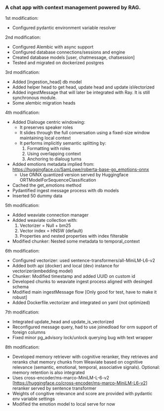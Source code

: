 ### A chat app with context management powered by RAG.

1st modification:
- Configured pydantic environment variable resolver

2nd modification:
- Configured Alembic with async support
- Configured database connections/sessions and engine
- Created database models [user, chatmessage, chatsession]
- Tested and migrated on dockerized postgres

3rd modification:
- Added [ingestion_head] db model
- Added helper head to get head, update head and update isVectorized
- Added ingestMessage that will later be integrated with Ray. It is still synchronous module.
- Some alembic migration heads

4th modification:
- Added Dialouge centric windowing: 
    - It preserves speaker roles
    - It slides through the full conversation using a fixed-size window maintaining local context
    - It performs implicitly semantic splitting by:
        1. Formatting with roles
        2. Using overlapping context
        3. Anchoring to dialoug turns
- Added emotions metadata implied from: https://huggingface.co/SamLowe/roberta-base-go_emotions-onnx
    - Use ONNX quantized version served by Huggingface ORTModelForSequenceClassification
- Cached the get_emotions method
- Pydantified ingest message process with db models
- Inserted 50 dummy data

5th modification:
- Added weaviate connection manager
- Added weaviate collection with:
    1. Vectorizer = Null + bm25
    2. Vector index = HNSW (default)
    3. Properties and nested properties with index filterable
- Modified chunker: Nested some metadata to temporal_context

6th modification:
- Configured vectorizer: used sentence-transformers/all-MiniLM-L6-v2
- Added both api (docker) and local (dev) instance for vectorizer(embedding model)
- Chunker: Modified timestamp and added UUID on custom id
- Developed chunks to weaviate ingest process aligned with desinged schema
- Modified main ingestMessage flow [Only good for test, have to make it robust]
- Added Dockerfile.vectorizer and integrated on yaml (not optimized)

7th modification:
- Integrated update_head and update_is_vectorized
- Reconfigured message query, had to use joinedload for orm support of foreign columns
- Fixed minor pg_advisory lock/unlock querying bug with text wrapper

8th modification:
- Developed memory retriever with cognitive reranker, they retrieves and reranks chat memory chunks from Weaviate based on cognitive relevance (semantic, emotional, temporal, associative signals). Optional: memory retention is also integrated
- Uses cross-encoder/ms-marco-MiniLM-L-6-v2 [https://huggingface.co/cross-encoder/ms-marco-MiniLM-L6-v2] reranker served by sentence transformer
- Weights of congitive relevance and score are provided with pydantic env variable settings
- Modified the emotion model to local serve for now
